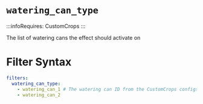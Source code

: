 # `watering_can_type`
:::infoRequires:
CustomCrops
:::

The list of watering cans the effect should activate on
# Filter Syntax
```yaml
filters:
  watering_can_type: 
    - watering_can_1 # The watering can ID from the CustomCrops configs. 
    - watering_can_2
```
